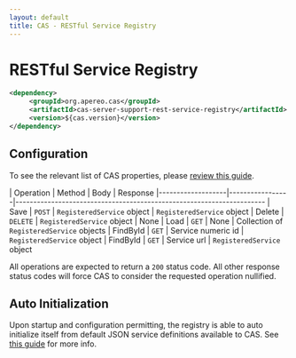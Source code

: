 ```yaml
---
layout: default
title: CAS - RESTful Service Registry
---
```


# RESTful Service Registry

```xml
<dependency>
     <groupId>org.apereo.cas</groupId>
     <artifactId>cas-server-support-rest-service-registry</artifactId>
     <version>${cas.version}</version>
</dependency>
```

## Configuration

To see the relevant list of CAS properties, please [review this guide](Configuration-Properties.html#restful-service-registry).

| Operation         | Method          | Body                       | Response
|-------------------|-----------------|----------------------------------------------------------------------
| Save              | `POST`          | `RegisteredService` object | `RegisteredService` object
| Delete            | `DELETE`        | `RegisteredService` object | None
| Load              | `GET`           | None                       | Collection of `RegisteredService` objects
| FindById          | `GET`           | Service numeric id         | `RegisteredService` object
| FindById          | `GET`           | Service url                | `RegisteredService` object

All operations are expected to return a `200` status code. All other response status codes will force CAS to consider the requested operation nullified.

## Auto Initialization

Upon startup and configuration permitting, the registry is able to auto initialize itself from default JSON service definitions available to CAS. See [this guide](AutoInitialization-Service-Management.html) for more info.